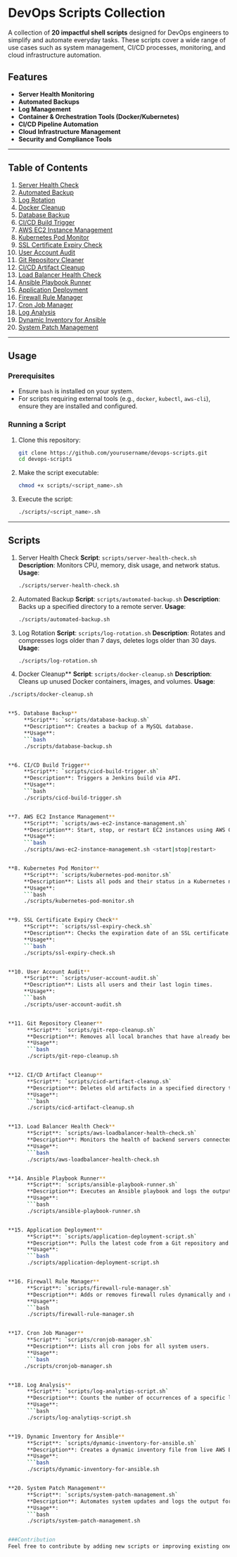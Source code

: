 # DevOps Scripts Collection

A collection of **20 impactful shell scripts** designed for DevOps engineers to simplify and automate everyday tasks. These scripts cover a wide range of use cases such as system management, CI/CD processes, monitoring, and cloud infrastructure automation.

## Features
- **Server Health Monitoring**
- **Automated Backups**
- **Log Management**
- **Container & Orchestration Tools (Docker/Kubernetes)**
- **CI/CD Pipeline Automation**
- **Cloud Infrastructure Management**
- **Security and Compliance Tools**

---

## Table of Contents

1. [Server Health Check](#1-server-health-check)
2. [Automated Backup](#2-automated-backup)
3. [Log Rotation](#3-log-rotation)
4. [Docker Cleanup](#4-docker-cleanup)
5. [Database Backup](#5-database-backup)
6. [CI/CD Build Trigger](#6-cicd-build-trigger)
7. [AWS EC2 Instance Management](#7-aws-ec2-instance-management)
8. [Kubernetes Pod Monitor](#8-kubernetes-pod-monitor)
9. [SSL Certificate Expiry Check](#9-ssl-certificate-expiry-check)
10. [User Account Audit](#10-user-account-audit)
11. [Git Repository Cleaner](#11-git-repository-cleaner)
12. [CI/CD Artifact Cleanup](#12-cicd-artifact-cleanup)
13. [Load Balancer Health Check](#13-load-balancer-health-check)
14. [Ansible Playbook Runner](#14-ansible-playbook-runner)
15. [Application Deployment](#15-application-deployment)
16. [Firewall Rule Manager](#16-firewall-rule-manager)
17. [Cron Job Manager](#17-cron-job-manager)
18. [Log Analysis](#18-log-analysis)
19. [Dynamic Inventory for Ansible](#19-dynamic-inventory-for-ansible)
20. [System Patch Management](#20-system-patch-management)

---

## Usage

### Prerequisites
- Ensure `bash` is installed on your system.
- For scripts requiring external tools (e.g., `docker`, `kubectl`, `aws-cli`), ensure they are installed and configured.

### Running a Script
1. Clone this repository:
   ```bash
   git clone https://github.com/yourusername/devops-scripts.git
   cd devops-scripts

2. Make the script executable:
   ```bash
   chmod +x scripts/<script_name>.sh

3. Execute the script:
   ```bash
   ./scripts/<script_name>.sh

---

## Scripts
1. Server Health Check
   **Script**: `scripts/server-health-check.sh`  
   **Description**: Monitors CPU, memory, disk usage, and network status.  
   **Usage**:
   ```bash
   ./scripts/server-health-check.sh


2. Automated Backup
   **Script**: `scripts/automated-backup.sh`
   **Description**: Backs up a specified directory to a remote server.
   **Usage**:
   ```bash
   ./scripts/automated-backup.sh


3. Log Rotation
   **Script**: `scripts/log-rotation.sh`
   **Description**: Rotates and compresses logs older than 7 days, deletes logs older than 30 days.
   **Usage**:
   ```bash
   ./scripts/log-rotation.sh


4. Docker Cleanup**
**Script**: `scripts/docker-cleanup.sh`
**Description**: Cleans up unused Docker containers, images, and volumes.
**Usage**:
```bash
./scripts/docker-cleanup.sh


**5. Database Backup**
     **Script**: `scripts/database-backup.sh`
     **Description**: Creates a backup of a MySQL database.
     **Usage**:
     ```bash
     ./scripts/database-backup.sh


**6. CI/CD Build Trigger**
     **Script**: `scripts/cicd-build-trigger.sh`
     **Description**: Triggers a Jenkins build via API.
     **Usage**:
     ```bash
     ./scripts/cicd-build-trigger.sh


**7. AWS EC2 Instance Management**
     **Script**: `scripts/aws-ec2-instance-management.sh`
     **Description**: Start, stop, or restart EC2 instances using AWS CLI.
     **Usage**:
     ```bash
     ./scripts/aws-ec2-instance-management.sh <start|stop|restart>


**8. Kubernetes Pod Monitor**
     **Script**: `scripts/kubernetes-pod-monitor.sh`
     **Description**: Lists all pods and their status in a Kubernetes namespace.
     **Usage**:
     ```bash
     ./scripts/kubernetes-pod-monitor.sh


**9. SSL Certificate Expiry Check**
     **Script**: `scripts/ssl-expiry-check.sh`
     **Description**: Checks the expiration date of an SSL certificate.
     **Usage**:
     ```bash
     ./scripts/ssl-expiry-check.sh


**10. User Account Audit**
     **Script**: `scripts/user-account-audit.sh`
     **Description**: Lists all users and their last login times.
     **Usage**:
     ```bash
     ./scripts/user-account-audit.sh


**11. Git Repository Cleaner**
      **Script**: `scripts/git-repo-cleanup.sh`
      **Description**: Removes all local branches that have already been merged into the current branch.
      **Usage**:
      ```bash
      ./scripts/git-repo-cleanup.sh


**12. CI/CD Artifact Cleanup**
      **Script**: `scripts/cicd-artifact-cleanup.sh`
      **Description**: Deletes old artifacts in a specified directory to free up disk space.
      **Usage**:
      ```bash
      ./scripts/cicd-artifact-cleanup.sh


**13. Load Balancer Health Check**
      **Script**: `scripts/aws-loadbalancer-health-check.sh`
      **Description**: Monitors the health of backend servers connected to a load balancer.
      **Usage**:
      ```bash
      ./scripts/aws-loadbalancer-health-check.sh


**14. Ansible Playbook Runner**
      **Script**: `scripts/ansible-playbook-runner.sh`
      **Description**: Executes an Ansible playbook and logs the output for review.
      **Usage**:
      ```bash
      ./scripts/ansible-playbook-runner.sh


**15. Application Deployment**
      **Script**: `scripts/application-deployment-script.sh`
      **Description**: Pulls the latest code from a Git repository and restarts the application.
      **Usage**:
      ```bash
      ./scripts/application-deployment-script.sh


**16. Firewall Rule Manager**
      **Script**: `scripts/firewall-rule-manager.sh`
      **Description**: Adds or removes firewall rules dynamically and reloads the configuration.
      **Usage**:
      ```bash
      ./scripts/firewall-rule-manager.sh


**17. Cron Job Manager**
      **Script**: `scripts/cronjob-manager.sh`
      **Description**: Lists all cron jobs for all system users.
      **Usage**:
      ```bash
     ./scripts/cronjob-manager.sh


**18. Log Analysis**
      **Script**: `scripts/log-analytiqs-script.sh`
      **Description**: Counts the number of occurrences of a specific log level (e.g., ERROR) in a log file.
      **Usage**:
      ```bash
      ./scripts/log-analytiqs-script.sh


**19. Dynamic Inventory for Ansible**
      **Script**: `scripts/dynamic-inventory-for-ansible.sh`
      **Description**: Creates a dynamic inventory file from live AWS EC2 instances for Ansible.
      **Usage**:
      ```bash
      ./scripts/dynamic-inventory-for-ansible.sh


**20. System Patch Management**
      **Script**: `scripts/system-patch-management.sh`
      **Description**: Automates system updates and logs the output for compliance or review.
      **Usage**:
      ```bash
      ./scripts/system-patch-management.sh


###Contribution
Feel free to contribute by adding new scripts or improving existing ones. Submit a pull request or open an issue for any suggestions or bugs.
